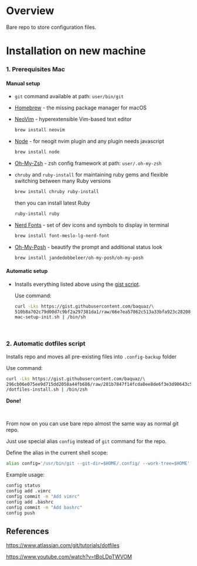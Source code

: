 # Overview

Bare repo to store configuration files.

# Installation on new machine

### 1. Prerequisites Mac

#### Manual setup

* `git` command available at path: `user/bin/git`

* [Homebrew](https://brew.sh) - the missing package manager for macOS

* [NeoVim](https://neovim.io) - hyperextensible Vim-based text editor
    ```sh
    brew install neovim
    ```
* [Node](https://nodejs.org/en) - for neogit nvim plugin and any plugin needs javascript
    ```sh
    brew install node
    ```
* [Oh-My-Zsh](https://ohmyz.sh) - zsh config framework at path: `user/.oh-my-zsh`

* `chruby` and `ruby-install` for maintaining ruby gems
  and flexible switching between many Ruby versions
    ```sh
    brew install chruby ruby-install
    ```
    then you can install latest Ruby
    ```sh
    ruby-install ruby
    ```
* [Nerd Fonts](https://www.nerdfonts.com) - set of dev icons and symbols to display in terminal
    ```sh
    brew install font-meslo-lg-nerd-font
    ```

* [Oh-My-Posh](https://ohmyposh.dev) - beautify the prompt and additional status look
  ```sh 
  brew install jandedobbeleer/oh-my-posh/oh-my-posh
  ```
  
#### Automatic setup

  - Installs everything listed above using the [gist script](https://gist.github.com/baquaz/510b8a702c79d00d7c9bf2a297381da1#file-mac-setup-init-sh).

    Use command:
    ```bash
    curl -Lks https://gist.githubusercontent.com/baquaz/\
    510b8a702c79d00d7c9bf2a297381da1/raw/66e7ea57862c513a33bfa923c2820826e5936c38/\
    mac-setup-init.sh | /bin/sh
    ```
    
<br>

### 2. Automatic dotfiles script 

Installs repo and moves all pre-existing files into `.config-backup` folder

Use command: 
```bash
curl -Lks https://gist.githubusercontent.com/baquaz/\
296cb06e075ee9d715dd2058a44fb686/raw/281b7847f14fcda0ee8de6f3e3d90643c5866389\
/dotfiles-install.sh | /bin/zsh
```
**Done!**

<br>

From now on you can use bare repo almost the same way as normal git repo.

Just use special alias `config` instead of `git` command for the repo.

Define the alias in the current shell scope:
```bash
alias config='/usr/bin/git --git-dir=$HOME/.config/ --work-tree=$HOME'
```
Example usage:
```bash
config status
config add .vimrc
config commit -m "Add vimrc"
config add .bashrc
config commit -m "Add bashrc"
config push
```

## References

https://www.atlassian.com/git/tutorials/dotfiles

https://www.youtube.com/watch?v=tBoLDpTWVOM
